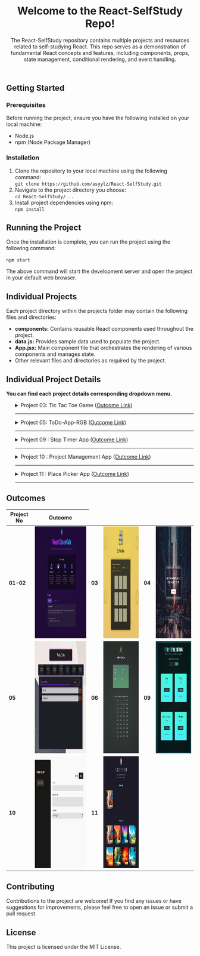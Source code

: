 <body>
  <header>
    <h1>Welcome to the React-SelfStudy Repo!</h1>
    <p>The React-SelfStudy repository contains multiple projects and resources related to self-studying React. This repo
      serves as a demonstration of fundamental React concepts and features, including components, props, state
      management, conditional rendering, and event handling.</p>
  </header>
  <section id="getting-started">
    <h2>Getting Started</h2>
    <h3>Prerequisites</h3>
    <p>Before running the project, ensure you have the following installed on your local machine:</p>
    <ul>
      <li>Node.js</li>
      <li>npm (Node Package Manager)</li>
    </ul>
    <h3>Installation</h3>
    <ol>
      <li>Clone the repository to your local machine using the following command:</li>
      <code>git clone https://github.com/asyylz/React-SelfStudy.git</code>
      <li>Navigate to the project directory you choose:</li>
      <code>cd React-SelfStudy/...</code>
      <li>Install project dependencies using npm:</li>
      <code>npm install</code>
    </ol>
  </section>

  <section id="running-project">
    <h2>Running the Project</h2>
    <p>Once the installation is complete, you can run the project using the following command:</p>
    <code>npm start</code>
    <p>The above command will start the development server and open the project in your default web browser.</p>
  </section>

  <section id="individual-projects">
    <h2>Individual Projects</h2>
    <p>Each project directory within the projects folder may contain the following files and directories:</p>
    <ul>
      <li><strong>components:</strong> Contains reusable React components used throughout the project.</li>
      <li><strong>data.js:</strong> Provides sample data used to populate the project.</li>
      <li><strong>App.jsx:</strong> Main component file that orchestrates the rendering of various components and
        manages state.</li>
      <li>Other relevant files and directories as required by the project.</li>
    </ul>
  </section>
  <section id="individual-readmes">
    <h2>Individual Project Details</h2>
    <p><strong>You can find each project details corresponding dropdown menu.</strong></p>
    <ul>
      <details>
        <summary>Project 03: Tic Tac Toe Game (<a href="https://glittery-tapioca-e95324.netlify.app/">Outcome Link</a>)
        </summary>
        <br>
        <p> <strong>
            <h3>Description:</h3>
          </strong> This is a simple project management app built with React. It allows users to
          create projects, add tasks to projects, and manage tasks within projects.
          <strong>
            <h3>Features:</h3>
          </strong>
          <em>Player Name Editing:</em> Users can edit the name of a player by clicking the "Edit" button next to the
          player's name.
          <br>
          <em>Dynamic Display:</em>The component dynamically switches between displaying the player's name as text or as
          an editable input field based on user interaction.
          <br>
          <em>Save Changes:</em>Users can save changes made to the player's name by clicking the "Save" button.
          <br>
          <strong>
            <h3>Notes:</h3>
          </strong>
          This project was created as part of an educational course on Udemy and is intended for learning purposes only.
          All credit for the project idea and implementation goes to the course instructors and authors.
        </p>
      </details>
      <hr>
      <details>
        <summary>Project 05: ToDo-App-RGB (<a href="https://to-do-app-rgb-style.vercel.app/">Outcome Link</a>)
        </summary>
        <br>
        <p> <strong>
            <h3>You can reach its own repo</h3>(<a href="https://github.com/asyylz/Weather-Check-App">here</a>)
          </strong>
        </p>
      </details>
      <hr>
      <details>
        <summary>Project 09 : Stop Timer App (<a href="https://eclectic-belekoy-7f7658.netlify.app/">Outcome Link</a>)
        </summary>
        <br>
        <p> <strong>
            <h3>Description:</h3>
          </strong>
          The Timer Challenge component is a React component designed to facilitate timed challenges or activities. It
          includes features for starting, stopping, and resetting a timer, as well as displaying the remaining time and
          managing a modal dialog for displaying results.
          <strong>
            <h3>Features:</h3>
          </strong>
          <em>Timer Management:</em>Start, stop, and reset the timer for the challenge.
          <br>
          <em>Dynamic Display:</em>Display the remaining time dynamically during the challenge.
          <br>
          <em>Result Modal:</em>Open a modal dialog to display the results of the challenge upon completion.
          <br>
          <strong>
            <h3>Notes:</h3>
          </strong>
          This project was created as part of an educational course on Udemy and is intended for learning purposes only.
          All credit for the project idea and implementation goes to the course instructors and authors.
        </p>
      </details>
      <hr>
      <details>
        <summary>Project 10 : Project Management App (<a href="https://managementproject.netlify.app/">Outcome Link</a>)
        </summary>
        <br>
        <p> <strong>
            <h3>Description:</h3>
          </strong> This is a simple project management app built with React. It allows users to
          create projects, add tasks to projects, and manage tasks within projects.
          <strong>
            <h3>Features:</h3>
          </strong>
          <em>Project Management:</em> Users can create new projects, view existing projects, and delete projects.
          <br>
          <em>Task Management:</em>Within each project, users can add tasks, delete tasks, and view all tasks associated
          with the project.
          <br>
          <strong>
            <h3>Usage:</h3>
          </strong>
          <em>Creating a Project:</em> Click on the "Add Project" button in the sidebar to create a new project. Enter
          the project details and click "Save".
          <br>
          <em>Managing Tasks:</em> Select a project from the sidebar to view and manage tasks associated with that
          project. You can add tasks, delete tasks, and view all tasks.
          <br>
          <em>Deleting a Project:</em> To delete a project, select the project from the sidebar and click the "Delete
          Project"
          button.
          <br>
          <strong>
            <h3>Notes:</h3>
          </strong>
          This project was created as part of an educational course on Udemy and is intended for learning purposes only.
          All credit for the project idea and implementation goes to the course instructors and authors.
        </p>
      </details>
      <hr>
      <details>
        <summary>Project 11 : Place Picker App (<a href="https://placechose.netlify.app/">Outcome Link</a>)
        </summary>
        <br>
        <p> <strong>
            <h3>Description:</h3>
          </strong>The "PlacePicker" app allows users to create and manage their personal collection of places they
          would like to visit or have visited. With a user-friendly interface, users can easily browse through available
          places, select them for their collection, and remove them if needed. The app also provides a feature to sort
          available places based on the user's current location, making it convenient for users to discover nearby
          places of interest.
          <strong>
            <h3>Features:</h3>
          </strong>
          <em>Personalized Collection:</em> Users can create their own collection of places they want to visit or have
          visited, making it easy to keep track of their travel goals and experiences.
          <br>
          <em>Geolocation Sorting::</em>Utilizing geolocation services, the app sorts available places based on the
          user's current location, enabling users to discover nearby attractions effortlessly.
          <br>
          <em>Modal Confirmation: </em> When removing a selected place from their collection, users are presented with a
          modal confirmation dialog to ensure accurate removal.
          <br>
          <em>ProgressBar:</em>A customizable progress bar component that displays the remaining time and triggers a
          callback function when the timer expires.
          <br>
          <strong>
            <h3>Notes:</h3>
          </strong>
          This project was created as part of an educational course on Udemy and is intended for learning purposes only.
          All credit for the project idea and implementation goes to the course instructors and authors.
        </p>
      </details>
      <hr>
    </ul>
  </section>
  <section id="outcomes">
    <h2>Outcomes</h2>
    <table>
      <thead>
        <tr>
          <th>Project No</th>
          <th>Outcome</th>
        </tr>
      </thead>
      <tbody>
        <tr>
          <td><strong>01-02</strong></td>
          <td><img
              src="https://github.com/asyylz/React-SelfStudy/blob/28548769f47460df1efee60746b7f4d4af1c71fa/01-starting-project/01-outcome.jpg"
              width="300" height="300" alt="Project01outcome"></td>
          <td><strong>03</strong></td>
          <td><img src="https://github.com/asyylz/React-SelfStudy/blob/main/03-TicTacToe-Game/public/outcome.jpg"
              width="300" height="300" alt="Project02outcome"></td>
          <td><strong>04</strong></td>
          <td><img
              src="https://github.com/asyylz/React-SelfStudy/blob/bb1d3418d4a6807ffc00b59876d02a53a613a23d/04-Random-Quote-Generator/public/output.jpg"
              width="300" height="300" alt="Project04outcome"></td>
            </tr>
        <tr>
           <td><strong>05</strong></td>
          <td><img src="https://github.com/asyylz/React-SelfStudy/blob/main/05-ToDo-App-RGB/public/outcome.jpg"
              width="300" height="300" alt="Project02outcome"></td>
            <td><strong>06</strong></td>
          <td><img src="https://github.com/asyylz/React-SelfStudy/blob/main/06-InvestmentFigures/public/outcome.jpg"
              width="300" height="300" alt="Project06outcome"></td>
          <td><strong>09</strong></td>
          <td><img
              src="https://github.com/asyylz/React-SelfStudy/blob/ee6ed3c8a88035533ff2ec9bde401be024f314e6/09-StopTimer/public/outcome.jpg"
              width="300" height="300" alt="Project 11 outcome"></td>
              </tr>
          <td><strong>10</strong></td>
          <td><img src="https://github.com/asyylz/React-SelfStudy/blob/c9cca21ee3a9299e9b7fb84cd49f5b0946083b42/10-ManagementApp/public/outcome.jpg"
              width="300" height="300" alt="Project10outcome"></td>
          <td><strong>11</strong></td>
          <td><img
              src="https://github.com/asyylz/React-SelfStudy/blob/e9ecdf02efe9d40f0f64ef5975bf2ba6d96aef26/12-PlacePicker/public/outcome.jpg"
              width="300" height="300" alt="Project 11 outcome"></td>
        </tr>
      </tbody>
    </table>
  </section>

  <footer>
    <h2>Contributing</h2>
    <p>Contributions to the project are welcome! If you find any issues or have suggestions for improvements, please
      feel free to open an issue or submit a pull request.</p>
    <h2>License</h2>
    <p>This project is licensed under the MIT License.</p>
  </footer>
</body>
